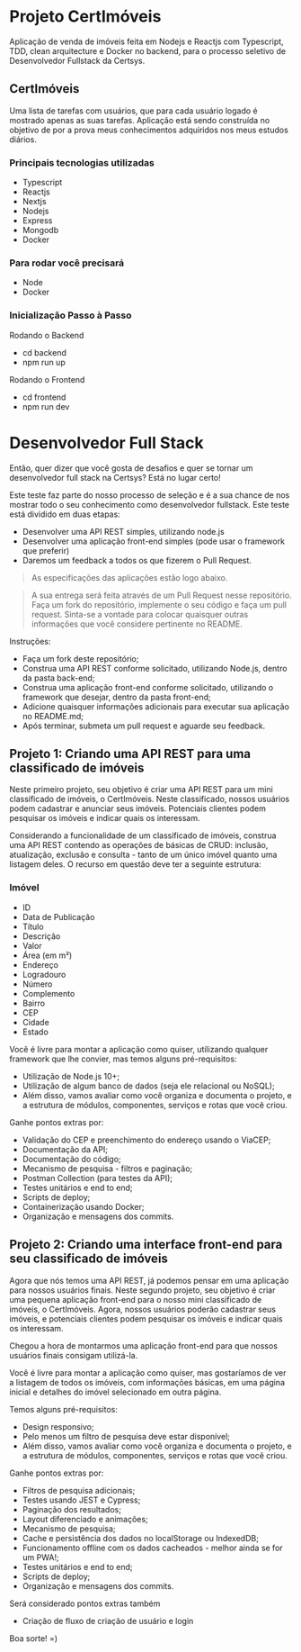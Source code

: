 # Projeto CertImóveis

  Aplicação de venda de imóveis feita em Nodejs e Reactjs com Typescript, TDD, clean arquitecture e Docker no backend, para o processo seletivo de Desenvolvedor Fullstack da Certsys.

## CertImóveis

  Uma lista de tarefas com usuários, que para cada usuário logado é mostrado apenas as suas tarefas. Aplicação está sendo construída no objetivo de por a prova meus conhecimentos adquiridos nos meus estudos diários.

### Principais tecnologias utilizadas

 - Typescript
 - Reactjs
 - Nextjs
 - Nodejs
 - Express
 - Mongodb
 - Docker

### Para rodar você precisará

 - Node
 - Docker

### Inicialização Passo à Passo

  Rodando o Backend
  - cd backend
  - npm run up

  Rodando o Frontend
  - cd frontend
  - npm run dev

###
# Desenvolvedor Full Stack

Então, quer dizer que você gosta de desafios e quer se tornar um desenvolvedor full stack na Certsys? Está no lugar certo!

Este teste faz parte do nosso processo de seleção e é a sua chance de nos mostrar todo o seu conhecimento como desenvolvedor fullstack. Este teste está dividido em duas etapas:

- Desenvolver uma API REST simples, utilizando node.js
- Desenvolver uma aplicação front-end simples (pode usar o framework que preferir)
- Daremos um feedback a todos os que fizerem o Pull Request.

> As especificações das aplicações estão logo abaixo.

> A sua entrega será feita através de um Pull Request nesse repositório. Faça um fork do repositório, implemente o seu código e faça um pull request. Sinta-se a vontade para colocar quaisquer outras informações que você considere pertinente no README.

Instruções:
- Faça um fork deste repositório;
- Construa uma API REST conforme solicitado, utilizando Node.js, dentro da pasta back-end;
- Construa uma aplicação front-end conforme solicitado, utilizando o framework que desejar, dentro da pasta front-end;
- Adicione quaisquer informações adicionais para executar sua aplicação no README.md;
- Após terminar, submeta um pull request e aguarde seu feedback.

## Projeto 1: Criando uma API REST para uma classificado de imóveis
Neste primeiro projeto, seu objetivo é criar uma API REST para um mini classificado de imóveis, o CertImóveis. Neste classificado, nossos usuários podem cadastrar e anunciar seus imóveis. Potenciais clientes podem pesquisar os imóveis e indicar quais os interessam.

Considerando a funcionalidade de um classificado de imóveis, construa uma API REST contendo as operações de básicas de CRUD: inclusão, atualização, exclusão e consulta - tanto de um único imóvel quanto uma listagem deles. O recurso em questão deve ter a seguinte estrutura:

### Imóvel
- ID
- Data de Publicação
- Título
- Descrição
- Valor
- Área (em m²)
- Endereço
- Logradouro
- Número
- Complemento
- Bairro
- CEP
- Cidade
- Estado

Você é livre para montar a aplicação como quiser, utilizando qualquer framework que lhe convier, mas temos alguns pré-requisitos:
- Utilização de Node.js 10+;
- Utilização de algum banco de dados (seja ele relacional ou NoSQL);
- Além disso, vamos avaliar como você organiza e documenta o projeto, e a estrutura de módulos, componentes, serviços e rotas que você criou.

Ganhe pontos extras por:
- Validação do CEP e preenchimento do endereço usando o ViaCEP;
- Documentação da API;
- Documentação do código;
- Mecanismo de pesquisa - filtros e paginação;
- Postman Collection (para testes da API);
- Testes unitários e end to end;
- Scripts de deploy;
- Containerização usando Docker;
- Organização e mensagens dos commits.

## Projeto 2: Criando uma interface front-end para seu classificado de imóveis
Agora que nós temos uma API REST, já podemos pensar em uma aplicação para nossos usuários finais. Neste segundo projeto, seu objetivo é criar uma pequena aplicação front-end para o nosso mini classificado de imóveis, o CertImóveis. Agora, nossos usuários poderão cadastrar seus imóveis, e potenciais clientes podem pesquisar os imóveis e indicar quais os interessam.

Chegou a hora de montarmos uma aplicação front-end para que nossos usuários finais consigam utilizá-la.

Você é livre para montar a aplicação como quiser, mas gostaríamos de ver a listagem de todos os imóveis, com informações básicas, em uma página inicial e detalhes do imóvel selecionado em outra página.

Temos alguns pré-requisitos:
- Design responsivo;
- Pelo menos um filtro de pesquisa deve estar disponível;
- Além disso, vamos avaliar como você organiza e documenta o projeto, e a estrutura de módulos, componentes, serviços e rotas que você criou.

Ganhe pontos extras por:
- Filtros de pesquisa adicionais;
- Testes usando JEST e Cypress;
- Paginação dos resultados;
- Layout diferenciado e animações;
- Mecanismo de pesquisa;
- Cache e persistência dos dados no localStorage ou IndexedDB;
- Funcionamento offline com os dados cacheados - melhor ainda se for um PWA!;
- Testes unitários e end to end;
- Scripts de deploy;
- Organização e mensagens dos commits.

Será considerado pontos extras também
- Criação de fluxo de criação de usuário e login 

Boa sorte! =)
